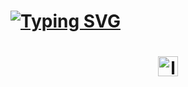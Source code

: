 <body>
  <!-- intro section -->
  <h1 align="left">
    <a href="https://git.io/typing-svg"><img src="https://readme-typing-svg.herokuapp.com?font=Fira+Code&size=22&pause=400&color=B8F7A0&random=false&width=435&lines=hello!;hola!;%EC%95%88%EB%85%95%ED%95%98%EC%84%B8%EC%9A%94!" alt="Typing SVG" />
    </a>
  </h1>

  <!-- social icons -->
  <h1 align="center">
    <a href="https://www.linkedin.com/in/abby-arce-4a82b9251/"><img width="32px" alt="linkedin" title="linkedin" src="https://cdn.icon-icons.com/icons2/3421/PNG/512/linkedin_logo_ios_icon_218567.png"/>
    </a>
</body>

<!--
**pentelala/pentelala** is a ✨ _special_ ✨ repository because its `README.md` (this file) appears on your GitHub profile.

Here are some ideas to get you started:

- 🔭 I’m currently working on ...
- 🌱 I’m currently learning ...
- 👯 I’m looking to collaborate on ...
- 🤔 I’m looking for help with ...
- 💬 Ask me about ...
- 📫 How to reach me: ...
- 😄 Pronouns: ...
- ⚡ Fun fact: ...
-->
